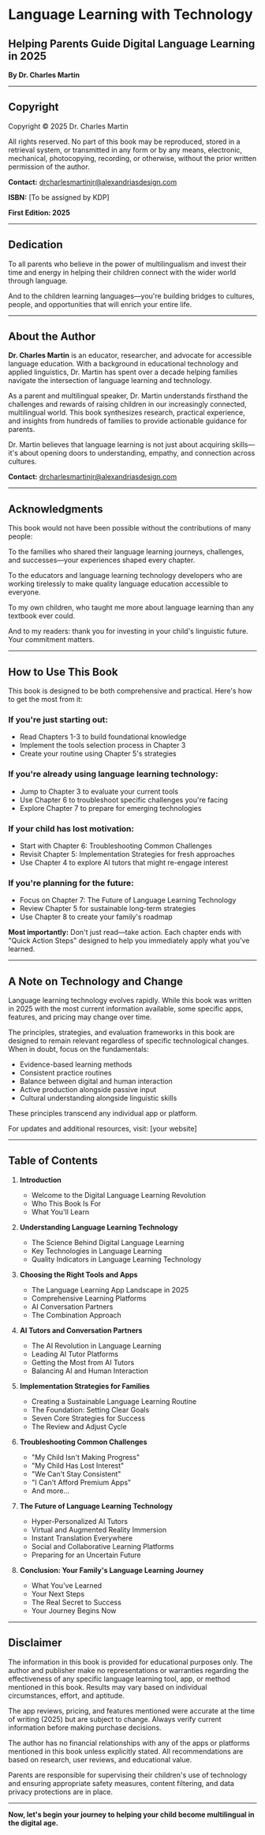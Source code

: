 # Language Learning with Technology

## Helping Parents Guide Digital Language Learning in 2025

**By Dr. Charles Martin**

---

## Copyright

Copyright © 2025 Dr. Charles Martin

All rights reserved. No part of this book may be reproduced, stored in a retrieval system, or transmitted in any form or by any means, electronic, mechanical, photocopying, recording, or otherwise, without the prior written permission of the author.

**Contact:**
drcharlesmartinjr@alexandriasdesign.com

**ISBN:** [To be assigned by KDP]

**First Edition: 2025**

---

## Dedication

To all parents who believe in the power of multilingualism and invest their time and energy in helping their children connect with the wider world through language.

And to the children learning languages—you're building bridges to cultures, people, and opportunities that will enrich your entire life.

---

## About the Author

**Dr. Charles Martin** is an educator, researcher, and advocate for accessible language education. With a background in educational technology and applied linguistics, Dr. Martin has spent over a decade helping families navigate the intersection of language learning and technology.

As a parent and multilingual speaker, Dr. Martin understands firsthand the challenges and rewards of raising children in our increasingly connected, multilingual world. This book synthesizes research, practical experience, and insights from hundreds of families to provide actionable guidance for parents.

Dr. Martin believes that language learning is not just about acquiring skills—it's about opening doors to understanding, empathy, and connection across cultures.

**Contact:**
drcharlesmartinjr@alexandriasdesign.com

---

## Acknowledgments

This book would not have been possible without the contributions of many people:

To the families who shared their language learning journeys, challenges, and successes—your experiences shaped every chapter.

To the educators and language learning technology developers who are working tirelessly to make quality language education accessible to everyone.

To my own children, who taught me more about language learning than any textbook ever could.

And to my readers: thank you for investing in your child's linguistic future. Your commitment matters.

---

## How to Use This Book

This book is designed to be both comprehensive and practical. Here's how to get the most from it:

### If you're just starting out:
- Read Chapters 1-3 to build foundational knowledge
- Implement the tools selection process in Chapter 3
- Create your routine using Chapter 5's strategies

### If you're already using language learning technology:
- Jump to Chapter 3 to evaluate your current tools
- Use Chapter 6 to troubleshoot specific challenges you're facing
- Explore Chapter 7 to prepare for emerging technologies

### If your child has lost motivation:
- Start with Chapter 6: Troubleshooting Common Challenges
- Revisit Chapter 5: Implementation Strategies for fresh approaches
- Use Chapter 4 to explore AI tutors that might re-engage interest

### If you're planning for the future:
- Focus on Chapter 7: The Future of Language Learning Technology
- Review Chapter 5 for sustainable long-term strategies
- Use Chapter 8 to create your family's roadmap

**Most importantly:** Don't just read—take action. Each chapter ends with "Quick Action Steps" designed to help you immediately apply what you've learned.

---

## A Note on Technology and Change

Language learning technology evolves rapidly. While this book was written in 2025 with the most current information available, some specific apps, features, and pricing may change over time.

The principles, strategies, and evaluation frameworks in this book are designed to remain relevant regardless of specific technological changes. When in doubt, focus on the fundamentals:

- Evidence-based learning methods
- Consistent practice routines
- Balance between digital and human interaction
- Active production alongside passive input
- Cultural understanding alongside linguistic skills

These principles transcend any individual app or platform.

For updates and additional resources, visit: [your website]

---

## Table of Contents

1. **Introduction**
   - Welcome to the Digital Language Learning Revolution
   - Who This Book Is For
   - What You'll Learn

2. **Understanding Language Learning Technology**
   - The Science Behind Digital Language Learning
   - Key Technologies in Language Learning
   - Quality Indicators in Language Learning Technology

3. **Choosing the Right Tools and Apps**
   - The Language Learning App Landscape in 2025
   - Comprehensive Learning Platforms
   - AI Conversation Partners
   - The Combination Approach

4. **AI Tutors and Conversation Partners**
   - The AI Revolution in Language Learning
   - Leading AI Tutor Platforms
   - Getting the Most from AI Tutors
   - Balancing AI and Human Interaction

5. **Implementation Strategies for Families**
   - Creating a Sustainable Language Learning Routine
   - The Foundation: Setting Clear Goals
   - Seven Core Strategies for Success
   - The Review and Adjust Cycle

6. **Troubleshooting Common Challenges**
   - "My Child Isn't Making Progress"
   - "My Child Has Lost Interest"
   - "We Can't Stay Consistent"
   - "I Can't Afford Premium Apps"
   - And more...

7. **The Future of Language Learning Technology**
   - Hyper-Personalized AI Tutors
   - Virtual and Augmented Reality Immersion
   - Instant Translation Everywhere
   - Social and Collaborative Learning Platforms
   - Preparing for an Uncertain Future

8. **Conclusion: Your Family's Language Learning Journey**
   - What You've Learned
   - Your Next Steps
   - The Real Secret to Success
   - Your Journey Begins Now

---

## Disclaimer

The information in this book is provided for educational purposes only. The author and publisher make no representations or warranties regarding the effectiveness of any specific language learning tool, app, or method mentioned in this book. Results may vary based on individual circumstances, effort, and aptitude.

The app reviews, pricing, and features mentioned were accurate at the time of writing (2025) but are subject to change. Always verify current information before making purchase decisions.

The author has no financial relationships with any of the apps or platforms mentioned in this book unless explicitly stated. All recommendations are based on research, user reviews, and educational value.

Parents are responsible for supervising their children's use of technology and ensuring appropriate safety measures, content filtering, and data privacy protections are in place.

---

**Now, let's begin your journey to helping your child become multilingual in the digital age.**
